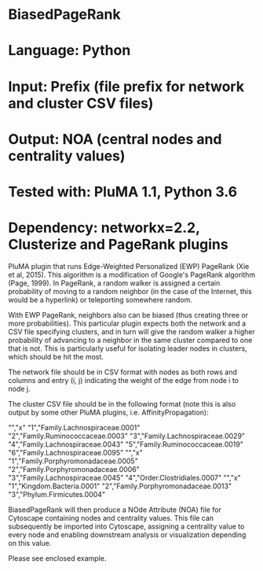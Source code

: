 # BiasedPageRank
# Language: Python
# Input: Prefix (file prefix for network and cluster CSV files)
# Output: NOA (central nodes and centrality values) 
# Tested with: PluMA 1.1, Python 3.6
# Dependency: networkx=2.2, Clusterize and PageRank plugins

PluMA plugin that runs Edge-Weighted Personalized (EWP) PageRank (Xie et al, 2015).
This algorithm is a modification of Google's PageRank algorithm (Page, 1999).
In PageRank, a random walker is assigned a certain probability of moving
to a random neighbor (in the case of the Internet, this would be a hyperlink)
or teleporting somewhere random.  

With EWP PageRank, neighbors also can be biased (thus creating three or more probabilities).
This particular plugin expects both the network and a CSV file specifying clusters,
and in turn will give the random walker a higher probability of advancing to a neighbor in the 
same cluster compared to one that is not.  This is particularly useful for isolating leader
nodes in clusters, which should be hit the most.

The network file should be in CSV format with nodes as both rows and columns and entry
(i, j) indicating the weight of the edge from node i to node j.

The cluster CSV file should be in the following format (note this is also output by
some other PluMA plugins, i.e. AffinityPropagation):

"","x"
"1","Family.Lachnospiraceae.0001"
"2","Family.Ruminococcaceae.0003"
"3","Family.Lachnospiraceae.0029"
"4","Family.Lachnospiraceae.0043"
"5","Family.Ruminococcaceae.0019"
"6","Family.Lachnospiraceae.0095"
"","x"
"1","Family.Porphyromonadaceae.0005"
"2","Family.Porphyromonadaceae.0006"
"3","Family.Lachnospiraceae.0045"
"4","Order.Clostridiales.0007"
"","x"
"1","Kingdom.Bacteria.0001"
"2","Family.Porphyromonadaceae.0013"
"3","Phylum.Firmicutes.0004"

BiasedPageRank will then produce a NOde Attribute (NOA) file for Cytoscape containing
nodes and centrality values.  This file can subsequently be imported into Cytoscape, assigning
a centrality value to every node and enabling downstream analysis or visualization depending on this 
value.

Please see enclosed example.
 
